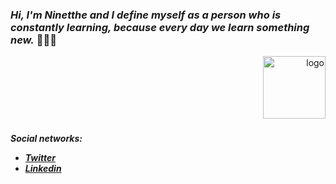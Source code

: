 ### *Hi, I'm Ninetthe and I define myself as a person who is constantly learning, because every day we learn something new.*  👩‍💻👋

<div align="right">
  <img src="https://user-images.githubusercontent.com/5713670/87202985-820dcb80-c2b6-11ea-9f56-7ec461c497c3.gif" height="100" width="100" alt="logo" />
</div>

###

_**<p> Social networks: </p>**_
 - _**<a href="https://twitter.com/NinetthedeLeon">Twitter</a>**_
 - _**<a href="https://www.linkedin.com/in/ninetthe/">Linkedin</a>**_
  

  
